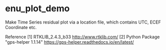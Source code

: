 # enu_plot_demo
Make Time Series residual plot via a location file, which contains UTC, ECEF Coordinate etc. 

Reference
[1] RTKLIB_2.4.3_b33                    http://www.rtklib.com/
[2] Python Package "gps-helper 1.1.14"  https://gps-helper.readthedocs.io/en/latest/

